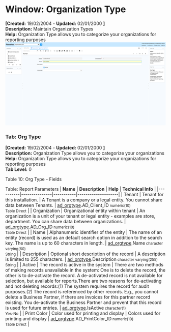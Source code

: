 # Window: Organization Type

**[Created:** 19/02/2004 - **Updated:** 02/01/2000 **]**  
**Description:** Maintain Organization Types  
**Help:** Organization Type allows you to categorize your organizations for reporting purposes  
![](/img/docs/manual/OrganizationType-Window_iDempiere_v12.0.0.png)

### Tab: Org Type

**[Created:** 19/02/2004 - **Updated:** 02/01/2000 **]**   
**Description:** Organization Type allows you to categorize your organizations  
**Help:** Organization Type allows you to categorize your organizations for reporting purposes  
**Tab Level:** 0

Table 10: Org Type - Fields 

Table: Report Parameters
| **Name** | **Description** | **Help** | **Technical Info** |
|----------|---------------|-----------|--------------------|
| Tenant | Tenant for this installation. | A Tenant is a company or a legal entity. You cannot share data between Tenants. | [ad_orgtype](https://idempiere-schemaspy.muriloht.com/adempiere/tables/ad_orgtype.html).AD_Client_ID<small> numeric(10) <br/> Table Direct</small> | 
| Organization | Organizational entity within tenant | An organization is a unit of your tenant or legal entity - examples are store, department. You can share data between organizations. | [ad_orgtype](https://idempiere-schemaspy.muriloht.com/adempiere/tables/ad_orgtype.html).AD_Org_ID<small> numeric(10) <br/> Table Direct</small> | 
| Name | Alphanumeric identifier of the entity | The name of an entity (record) is used as an default search option in addition to the search key. The name is up to 60 characters in length. | [ad_orgtype](https://idempiere-schemaspy.muriloht.com/adempiere/tables/ad_orgtype.html).Name<small> character varying(60) <br/> String</small> | 
| Description | Optional short description of the record | A description is limited to 255 characters. | [ad_orgtype](https://idempiere-schemaspy.muriloht.com/adempiere/tables/ad_orgtype.html).Description<small> character varying(255) <br/> String</small> | 
| Active | The record is active in the system | There are two methods of making records unavailable in the system: One is to delete the record, the other is to de-activate the record. A de-activated record is not available for selection, but available for reports.There are two reasons for de-activating and not deleting records:(1) The system requires the record for audit purposes.(2) The record is referenced by other records. E.g., you cannot delete a Business Partner, if there are invoices for this partner record existing. You de-activate the Business Partner and prevent that this record is used for future entries. | [ad_orgtype](https://idempiere-schemaspy.muriloht.com/adempiere/tables/ad_orgtype.html).IsActive<small> character(1) <br/> Yes-No</small> | 
| Print Color | Color used for printing and display | Colors used for printing and display | [ad_orgtype](https://idempiere-schemaspy.muriloht.com/adempiere/tables/ad_orgtype.html).AD_PrintColor_ID<small> numeric(10) <br/> Table Direct</small> | 


